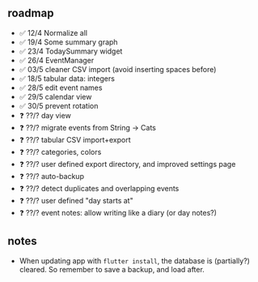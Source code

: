 ## roadmap

- ✅ 12/4 Normalize all
- ✅ 19/4 Some summary graph
- ✅ 23/4 TodaySummary widget
- ✅ 26/4 EventManager
- ✅ 03/5 cleaner CSV import (avoid inserting spaces before)
- ✅ 18/5 tabular data: integers
- ✅ 28/5 edit event names
- ✅ 29/5 calendar view
- ✅ 30/5 prevent rotation
- ❓ ??/? day view
- ❓ ??/? migrate events from String -> Cats
- ❓ ??/? tabular CSV import+export
- ❓ ??/? categories, colors
- ❓ ??/? user defined export directory, and improved settings page
- ❓ ??/? auto-backup
- ❓ ??/? detect duplicates and overlapping events
- ❓ ??/? user defined "day starts at"
- ❓ ??/? event notes: allow writing like a diary (or day notes?)

## notes

- When updating app with `flutter install`, the database is (partially?) cleared. So remember to save a backup, and load after.
